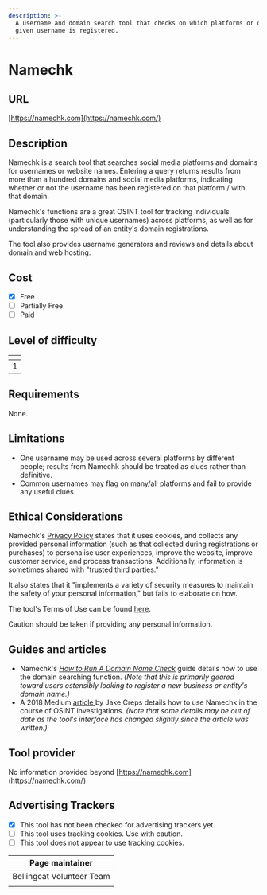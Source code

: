 ```yaml
---
description: >-
  A username and domain search tool that checks on which platforms or domain a
  given username is registered.
---
```


# Namechk

## URL

[https://namechk.com](https://namechk.com/)

## Description

Namechk is a search tool that searches social media platforms and domains for usernames or website names. Entering a query returns results from more than a hundred domains and social media platforms, indicating whether or not the username has been registered on that platform / with that domain.

Namechk's functions are a great OSINT tool for tracking individuals (particularly those with unique usernames) across platforms, as well as for understanding the spread of an entity's domain registrations.&#x20;

The tool also provides username generators and reviews and details about domain and web hosting.

## Cost

* [x] Free
* [ ] Partially Free
* [ ] Paid

## Level of difficulty

<table><thead><tr><th data-type="rating" data-max="5"></th></tr></thead><tbody><tr><td>1</td></tr></tbody></table>

## Requirements

None.

## Limitations

* One username may be used across several platforms by different people; results from Namechk should be treated as clues rather than definitive.
* Common usernames may flag on many/all platforms and fail to provide any useful clues.

## Ethical Considerations

Namechk's [Privacy Policy](https://namechk.com/privacy-policy/) states that it uses cookies, and collects any provided personal information (such as that collected during registrations or purchases) to personalise user experiences, improve the website, improve customer service, and process transactions. Additionally, information is sometimes shared with "trusted third parties."&#x20;

It also states that it "implements a variety of security measures to maintain the safety of your personal information," but fails to elaborate on how.

The tool's Terms of Use can be found [here](https://namechk.com/terms-of-use/).

Caution should be taken if providing any personal information.

## Guides and articles

* Namechk's [_How to Run A Domain Name Check_](https://namechk.com/domain-name-check/) guide details how to use the domain searching function. _(Note that this is primarily geared toward users ostensibly looking to register a new business or entity's domain name.)_
* A 2018 Medium [article ](https://medium.com/@jakecreps/how-to-use-namechk-for-osint-investigations-8d9d04c77dbf)by Jake Creps details how to use Namechk in the course of OSINT investigations. _(Note that some details may be out of date as the tool's interface has changed slightly since the article was written.)_

## Tool provider

No information provided beyond [https://namechk.com](https://namechk.com/)

## Advertising Trackers

* [x] This tool has not been checked for advertising trackers yet.
* [ ] This tool uses tracking cookies. Use with caution.
* [ ] This tool does not appear to use tracking cookies.

| Page maintainer           |
| ------------------------- |
| Bellingcat Volunteer Team |
|                           |
